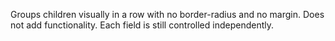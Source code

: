 Groups children visually in a row with no border-radius and no margin. Does not add functionality. Each field is still controlled independently.